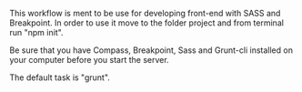 This workflow is ment to be use for developing front-end with SASS and Breakpoint. In order to use it move to the folder project and from terminal run "npm init".

Be sure that you have Compass, Breakpoint, Sass and Grunt-cli installed on your computer before you start the server.

The default task is "grunt".